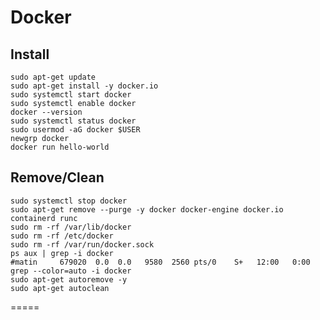 # Docker

## Install 
    sudo apt-get update
    sudo apt-get install -y docker.io
    sudo systemctl start docker
    sudo systemctl enable docker
    docker --version
    sudo systemctl status docker
    sudo usermod -aG docker $USER
    newgrp docker
    docker run hello-world



## Remove/Clean
    sudo systemctl stop docker
    sudo apt-get remove --purge -y docker docker-engine docker.io containerd runc
    sudo rm -rf /var/lib/docker
    sudo rm -rf /etc/docker
    sudo rm -rf /var/run/docker.sock
    ps aux | grep -i docker
    #matin     679020  0.0  0.0   9580  2560 pts/0    S+   12:00   0:00 grep --color=auto -i docker
    sudo apt-get autoremove -y
    sudo apt-get autoclean














=====
